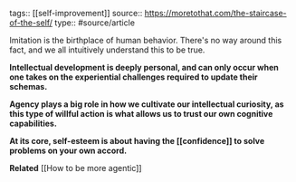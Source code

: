 tags:: [[self-improvement]]
source:: https://moretothat.com/the-staircase-of-the-self/
type:: #source/article

Imitation is the birthplace of human behavior. There's no way around this fact, and we all intuitively understand this to be true.

**Intellectual development is deeply personal, and can only occur when one takes on the experiential challenges required to update their schemas.**

**Agency plays a big role in how we cultivate our intellectual curiosity, as this type of willful action is what allows us to trust our own cognitive capabilities.**

**At its core, self-esteem is about having the [[confidence]] to solve problems on your own accord.**


**Related**
[[How to be more agentic]]